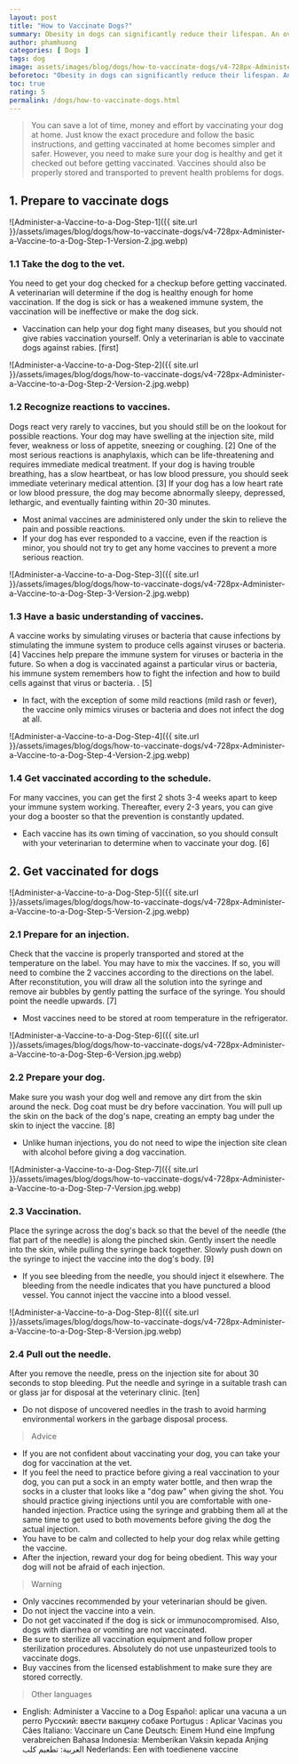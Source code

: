 ```yaml
---
layout: post
title: "How to Vaccinate Dogs?"
summary: Obesity in dogs can significantly reduce their lifespan. An overweight dog is more prone to many diseases, such as diabetes, heart disease, cancer, and many other debilitating conditions. Because of carrying too much body weight, the obese dog's joints and back will have to increase activity, which can lead to arthritis. If your dog is overweight, try to lose weight as soon as possible.
author: phamhuong
categories: [ Dogs ]
tags: dog
image: assets/images/blog/dogs/how-to-vaccinate-dogs/v4-728px-Administer-a-Vaccine-to-a-Dog-Step-1-Version-2.jpg.webp
beforetoc: "Obesity in dogs can significantly reduce their lifespan. An overweight dog is more prone to many diseases, such as diabetes, heart disease, cancer, and many other debilitating conditions. Because of carrying too much body weight, the obese dog's joints and back will have to increase activity, which can lead to arthritis. If your dog is overweight, try to lose weight as soon as possible."
toc: true
rating: 5
permalink: /dogs/how-to-vaccinate-dogs.html
---
```


> You can save a lot of time, money and effort by vaccinating your dog at home. Just know the exact procedure and follow the basic instructions, and getting vaccinated at home becomes simpler and safer. However, you need to make sure your dog is healthy and get it checked out before getting vaccinated. Vaccines should also be properly stored and transported to prevent health problems for dogs.

## 1. Prepare to vaccinate dogs

![Administer-a-Vaccine-to-a-Dog-Step-1]({{ site.url }}/assets/images/blog/dogs/how-to-vaccinate-dogs/v4-728px-Administer-a-Vaccine-to-a-Dog-Step-1-Version-2.jpg.webp)

### 1.1 Take the dog to the vet. 

You need to get your dog checked for a checkup before getting vaccinated. A veterinarian will determine if the dog is healthy enough for home vaccination. If the dog is sick or has a weakened immune system, the vaccination will be ineffective or make the dog sick.
- Vaccination can help your dog fight many diseases, but you should not give rabies vaccination yourself. Only a veterinarian is able to vaccinate dogs against rabies. [first]

![Administer-a-Vaccine-to-a-Dog-Step-2]({{ site.url }}/assets/images/blog/dogs/how-to-vaccinate-dogs/v4-728px-Administer-a-Vaccine-to-a-Dog-Step-2-Version-2.jpg.webp)

### 1.2 Recognize reactions to vaccines. 

Dogs react very rarely to vaccines, but you should still be on the lookout for possible reactions. Your dog may have swelling at the injection site, mild fever, weakness or loss of appetite, sneezing or coughing. [2] One of the most serious reactions is anaphylaxis, which can be life-threatening and requires immediate medical treatment. If your dog is having trouble breathing, has a slow heartbeat, or has low blood pressure, you should seek immediate veterinary medical attention. [3] If your dog has a low heart rate or low blood pressure, the dog may become abnormally sleepy, depressed, lethargic, and eventually fainting within 20-30 minutes.
- Most animal vaccines are administered only under the skin to relieve the pain and possible reactions.
- If your dog has ever responded to a vaccine, even if the reaction is minor, you should not try to get any home vaccines to prevent a more serious reaction.

![Administer-a-Vaccine-to-a-Dog-Step-3]({{ site.url }}/assets/images/blog/dogs/how-to-vaccinate-dogs/v4-728px-Administer-a-Vaccine-to-a-Dog-Step-3-Version-2.jpg.webp)

### 1.3 Have a basic understanding of vaccines. 

A vaccine works by simulating viruses or bacteria that cause infections by stimulating the immune system to produce cells against viruses or bacteria. [4] Vaccines help prepare the immune system for viruses or bacteria in the future. So when a dog is vaccinated against a particular virus or bacteria, his immune system remembers how to fight the infection and how to build cells against that virus or bacteria. . [5]
- In fact, with the exception of some mild reactions (mild rash or fever), the vaccine only mimics viruses or bacteria and does not infect the dog at all.

![Administer-a-Vaccine-to-a-Dog-Step-4]({{ site.url }}/assets/images/blog/dogs/how-to-vaccinate-dogs/v4-728px-Administer-a-Vaccine-to-a-Dog-Step-4-Version-2.jpg.webp)

### 1.4 Get vaccinated according to the schedule. 

For many vaccines, you can get the first 2 shots 3-4 weeks apart to keep your immune system working. Thereafter, every 2-3 years, you can give your dog a booster so that the prevention is constantly updated.
- Each vaccine has its own timing of vaccination, so you should consult with your veterinarian to determine when to vaccinate your dog. [6]

## 2. Get vaccinated for dogs

![Administer-a-Vaccine-to-a-Dog-Step-5]({{ site.url }}/assets/images/blog/dogs/how-to-vaccinate-dogs/v4-728px-Administer-a-Vaccine-to-a-Dog-Step-5-Version-2.jpg.webp)

### 2.1 Prepare for an injection. 

Check that the vaccine is properly transported and stored at the temperature on the label. You may have to mix the vaccines. If so, you will need to combine the 2 vaccines according to the directions on the label. After reconstitution, you will draw all the solution into the syringe and remove air bubbles by gently patting the surface of the syringe. You should point the needle upwards. [7]
- Most vaccines need to be stored at room temperature in the refrigerator.

![Administer-a-Vaccine-to-a-Dog-Step-6]({{ site.url }}/assets/images/blog/dogs/how-to-vaccinate-dogs/v4-728px-Administer-a-Vaccine-to-a-Dog-Step-6-Version.jpg.webp)

### 2.2 Prepare your dog. 

Make sure you wash your dog well and remove any dirt from the skin around the neck. Dog coat must be dry before vaccination. You will pull up the skin on the back of the dog's nape, creating an empty bag under the skin to inject the vaccine. [8]
- Unlike human injections, you do not need to wipe the injection site clean with alcohol before giving a dog vaccination.

![Administer-a-Vaccine-to-a-Dog-Step-7]({{ site.url }}/assets/images/blog/dogs/how-to-vaccinate-dogs/v4-728px-Administer-a-Vaccine-to-a-Dog-Step-7-Version.jpg.webp)

### 2.3 Vaccination. 

Place the syringe across the dog's back so that the bevel of the needle (the flat part of the needle) is along the pinched skin. Gently insert the needle into the skin, while pulling the syringe back together. Slowly push down on the syringe to inject the vaccine into the dog's body. [9]
- If you see bleeding from the needle, you should inject it elsewhere. The bleeding from the needle indicates that you have punctured a blood vessel. You cannot inject the vaccine into a blood vessel.

![Administer-a-Vaccine-to-a-Dog-Step-8]({{ site.url }}/assets/images/blog/dogs/how-to-vaccinate-dogs/v4-728px-Administer-a-Vaccine-to-a-Dog-Step-8-Version.jpg.webp)

### 2.4 Pull out the needle. 

After you remove the needle, press on the injection site for about 30 seconds to stop bleeding. Put the needle and syringe in a suitable trash can or glass jar for disposal at the veterinary clinic. [ten]
- Do not dispose of uncovered needles in the trash to avoid harming environmental workers in the garbage disposal process.

> Advice
- If you are not confident about vaccinating your dog, you can take your dog for vaccination at the vet.
- If you feel the need to practice before giving a real vaccination to your dog, you can put a sock in an empty water bottle, and then wrap the socks in a cluster that looks like a "dog paw" when giving the shot. You should practice giving injections until you are comfortable with one-handed injection. Practice using the syringe and grabbing them all at the same time to get used to both movements before giving the dog the actual injection.
- You have to be calm and collected to help your dog relax while getting the vaccine.
- After the injection, reward your dog for being obedient. This way your dog will not be afraid of each injection.

> Warning
- Only vaccines recommended by your veterinarian should be given.
- Do not inject the vaccine into a vein.
- Do not get vaccinated if the dog is sick or immunocompromised. Also, dogs with diarrhea or vomiting are not vaccinated.
- Be sure to sterilize all vaccination equipment and follow proper sterilization procedures. Absolutely do not use unpasteurized tools to vaccinate dogs.
- Buy vaccines from the licensed establishment to make sure they are stored correctly.

> Other languages
- English: Administer a Vaccine to a Dog Español: aplicar una vacuna a un perro Русский: ввести вакцину собаке Portugus : Aplicar Vacinas you Cães Italiano: Vaccinare un Cane Deutsch: Einem Hund eine Impfung verabreichen Bahasa Indonesia: Memberikan Vaksin kepada Anjing العربية: تطعيم كلب Nederlands: Een with toedienene vaccine
